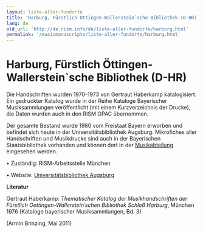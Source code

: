 ```yaml
---
layout: liste-aller-fundorte
title: 'Harburg, Fürstlich Öttingen-Wallerstein`sche Bibliothek (D-HR)'
lang: de
old_url: 'http://de.rism.info/de/liste-aller-fundorte/harburg.html'
permalink: '/musicmanuscripts/liste-aller-fundorte/harburg.html'
---
```



# Harburg, Fürstlich Öttingen-Wallerstein`sche Bibliothek (D-HR)

Die Handschriften wurden 1970-1973 von Gertraut Haberkamp katalogisiert. Ein gedruckter Katalog wurde in der Reihe Kataloge Bayerischer Musiksammlungen veröffentlicht (mit einem Kurzverzeichnis der Drucke), die Daten wurden auch in den RISM OPAC übernommen.

Der gesamte Bestand wurde 1980 vom Freistaat Bayern erworben und befindet sich heute in der Universitätsbibliothek Augsburg. Mikrofiches aller Handschriften und Musikdrucke sind auch in der Bayerischen Staatsbibliothek vorhanden und können dort in der [Musikabteilung](http://www.bsb-muenchen.de/Musikabteilung.288.0.html "Öffnet externen Link in neuem Fenster") eingesehen werden.

• Zuständig: RISM-Arbeitsstelle München

• Website: [Universitätsbibliothek Augsburg](http://www.bibliothek.uni-augsburg.de/sondersammlungen/oettingen_wallerstein/ "Opens external link in new window")

**Literatur**

Gertraut Haberkamp: _Thematischer Katalog der Musikhandschriften der Fürstlich Oettingen-Wallerstein´schen Bibliothek Schloß Harburg_, München 1976 (Kataloge bayerischer Musiksammlungen, Bd. 3)

(Armin Brinzing, Mai 2011)

